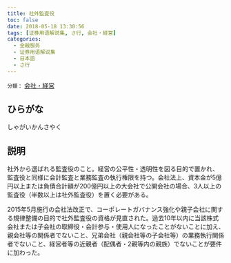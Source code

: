 ```yaml
---
title: 社外監査役
toc: false
date: 2018-05-18 13:30:56
tags: [证券用语解说集, さ行, 会社・経営]
categories:
  - 金融服务
  - 证券用语解说集
  - 日本語
  - さ行
---
```


`分類：` [会社・経営](/tags/会社・経営/)

## ひらがな

しゃがいかんさやく

## 説明

社外から選ばれる監査役のこと。経営の公平性・透明性を図る目的で置かれ、監査役と同様に会計監査と業務監査の執行権限を持つ。会社法上、資本金が5億円以上または負債合計額が200億円以上の大会社で公開会社の場合、3人以上の監査役（半数以上は社外監査役）を置く必要がある。

2015年5月施行の会社法改正で、コーポレートガバナンス強化や親子会社に関する規律整備の目的で社外監査役の資格が見直された。過去10年以内に当該株式会社または子会社の取締役・会計参与・使用人になったことがないことに加え、親会社等の関係者でないこと、兄弟会社（親会社等の子会社等）の業務執行関係者でないこと、経営者等の近親者（配偶者・2親等内の親族）でないことが要件に加わった。
